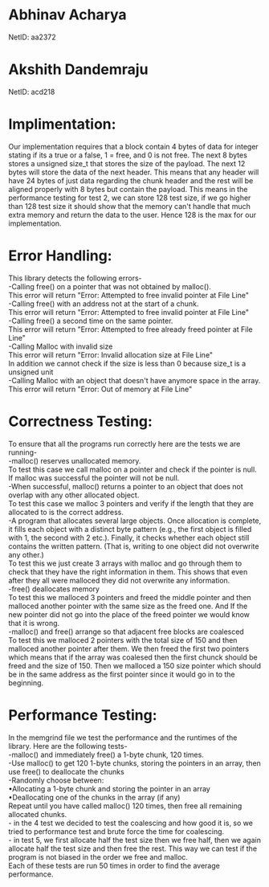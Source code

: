 # Abhinav Acharya 
NetID: aa2372
# Akshith Dandemraju
NetID: acd218

# Implimentation:
Our implementation requires that a block contain 4 bytes of data for integer stating if its a true or a false, 1 = free, and 0 is not free. The next 8 bytes stores a unsigned size_t that stores the size of the payload. The next 12 bytes will store the data of the next header. This means that any header will have 24 bytes of just data regarding the chunk header and the rest will be aligned properly with 8 bytes but contain the payload. This means in the performance testing for test 2, we can store 128 test size, if we go higher than 128 test size it should show that the memory can't handle that much extra memory and return the data to the user. Hence 128 is the max for our implementation. 
# Error Handling:
This library detects the following errors-<br />
    -Calling free() on a pointer that was not obtained by malloc().<br />
        This error will return "Error: Attempted to free invalid pointer at File Line" <br />
    -Calling free() with an address not at the start of a chunk.<br />
        This error will return "Error: Attempted to free invalid pointer at  File Line" <br />
    -Calling free() a second time on the same pointer.<br />
        This error will return "Error: Attempted to free already freed pointer at File Line" <br />
    -Calling Malloc with invalid size <br />
        This error will return "Error: Invalid allocation size at File Line" <br />
        In addition we cannot check if the size is less than 0 because size_t is a unsigned unit <br />
    -Calling Malloc with an object that doesn't have anymore space in the array. <br />
        This error will return "Error: Out of memory at File Line" <br />
# Correctness Testing:
To ensure that all the programs run correctly here are the tests we are running-<br />
    -malloc() reserves unallocated memory.<br />
        To test this case we call malloc on a pointer and check if the pointer is null. If malloc was successful the pointer will not be null. <br/>
    -When successful, malloc() returns a pointer to an object that does not overlap with any other allocated object.<br />
        To test this case we malloc 3 pointers and verify if the length that they are allocated to is the correct address. <br/>
    -A program that allocates several large objects. Once allocation is complete, it fills each object with a distinct byte pattern (e.g., the first object is filled with 1, the second with 2 etc.). Finally, it checks whether each object still contains the written pattern. (That is, writing to one object did not overwrite any other.) <br/>
    To test this we just create 3 arrays with malloc and go through them to check that they have the right information in them. This shows that even after they all were malloced they did not overwrite any information.<br />
    -free() deallocates memory <br />
    To test this we malloced 3 pointers and freed the middle pointer and then malloced another pointer with the same size as the freed one. And If the new pointer did not go into the place of the freed pointer we would know that it is wrong. <br/>
    -malloc() and free() arrange so that adjacent free blocks are coalesced<br />
    To test this we malloced 2 pointers with the total size of 150 and then malloced another pointer after them. We then freed the first two pointers which means that if the array was coalesed then the first chunck should be freed and the size of 150. Then we malloced a 150 size pointer which should be in the same address as the first pointer since it would go in to the beginning. <br/>

# Performance Testing:
In the memgrind file we test the performance and the runtimes of the library. Here are the following tests-<br />
    -malloc() and immediately free() a 1-byte chunk, 120 times.<br />
    -Use malloc() to get 120 1-byte chunks, storing the pointers in an array, then use free() to deallocate the chunks<br />
    -Randomly choose between:<br />
        •Allocating a 1-byte chunk and storing the pointer in an array<br />
        •Deallocating one of the chunks in the array (if any)<br />
    Repeat until you have called malloc() 120 times, then free all remaining allocated chunks.<br />
    - in the 4 test we decided to test the coalescing and how good it is, so we tried to performance test and brute force the time for coalescing. <br/>
    - in test 5, we first allocate half the test size then we free half, then we again allocate half the test size and then free the rest. This way we can test if the program is not biased in the order we free and malloc. 
<br />
Each of these tests are run 50 times in order to find the average performance.
